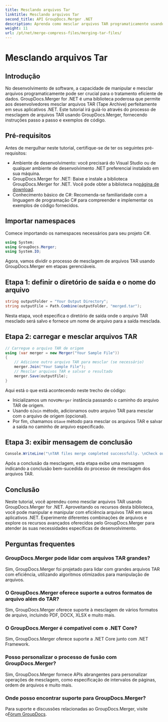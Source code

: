 ```yaml
---
title: Mesclando arquivos Tar
linktitle: Mesclando arquivos Tar
second_title: API GroupDocs.Merger .NET
description: Aprenda como mesclar arquivos TAR programaticamente usando GroupDocs.Merger for .NET. Siga nosso guia passo a passo para lidar com arquivos TAR com eficiência.
weight: 11
url: /pt/net/merge-compress-files/merging-tar-files/
---
```


# Mesclando arquivos Tar

## Introdução
No desenvolvimento de software, a capacidade de manipular e mesclar arquivos programaticamente pode ser crucial para o tratamento eficiente de dados. GroupDocs.Merger for .NET é uma biblioteca poderosa que permite aos desenvolvedores mesclar arquivos TAR (Tape Archive) perfeitamente em seus aplicativos .NET. Este tutorial irá guiá-lo através do processo de mesclagem de arquivos TAR usando GroupDocs.Merger, fornecendo instruções passo a passo e exemplos de código.
## Pré-requisitos
Antes de mergulhar neste tutorial, certifique-se de ter os seguintes pré-requisitos:
- Ambiente de desenvolvimento: você precisará do Visual Studio ou de qualquer ambiente de desenvolvimento .NET preferencial instalado em sua máquina.
-  GroupDocs.Merger for .NET: Baixe e instale a biblioteca GroupDocs.Merger for .NET. Você pode obter a biblioteca no[página de download](https://releases.groupdocs.com/merger/net/).
- Conhecimento básico de C#: Recomenda-se familiaridade com a linguagem de programação C# para compreender e implementar os exemplos de código fornecidos.

## Importar namespaces
Comece importando os namespaces necessários para seu projeto C#.

```csharp
using System; 
using GroupDocs.Merger;
using System.IO;
```

Agora, vamos dividir o processo de mesclagem de arquivos TAR usando GroupDocs.Merger em etapas gerenciáveis.
## Etapa 1: definir o diretório de saída e o nome do arquivo
```csharp
string outputFolder = "Your Output Directory";
string outputFile = Path.Combine(outputFolder, "merged.tar");
```
Nesta etapa, você especifica o diretório de saída onde o arquivo TAR mesclado será salvo e fornece um nome de arquivo para a saída mesclada.
## Etapa 2: carregar e mesclar arquivos TAR
```csharp
// Carregue o arquivo TAR de origem
using (var merger = new Merger("Your Sample File"))
{
    // Adicione outro arquivo TAR para mesclar (se necessário)
    merger.Join("Your Sample File");
    // Mesclar arquivos TAR e salvar o resultado
    merger.Save(outputFile);
}
```
Aqui está o que está acontecendo neste trecho de código:
-  Inicializamos um novo`Merger` instância passando o caminho do arquivo TAR de origem.
-  Usando o`Join` método, adicionamos outro arquivo TAR para mesclar com o arquivo de origem (opcional).
-  Por fim, chamamos o`Save` método para mesclar os arquivos TAR e salvar a saída no caminho de arquivo especificado.
## Etapa 3: exibir mensagem de conclusão
```csharp
Console.WriteLine("\nTAR files merge completed successfully. \nCheck output in {0}", outputFolder);
```
Após a conclusão da mesclagem, esta etapa exibe uma mensagem indicando a conclusão bem-sucedida do processo de mesclagem dos arquivos TAR.

## Conclusão
Neste tutorial, você aprendeu como mesclar arquivos TAR usando GroupDocs.Merger for .NET. Aproveitando os recursos desta biblioteca, você pode manipular e manipular com eficiência arquivos TAR em seus aplicativos .NET. Experimente diferentes combinações de arquivos e explore os recursos avançados oferecidos pelo GroupDocs.Merger para atender às suas necessidades específicas de desenvolvimento.

## Perguntas frequentes
### GroupDocs.Merger pode lidar com arquivos TAR grandes?
Sim, GroupDocs.Merger foi projetado para lidar com grandes arquivos TAR com eficiência, utilizando algoritmos otimizados para manipulação de arquivos.
### O GroupDocs.Merger oferece suporte a outros formatos de arquivo além do TAR?
Sim, GroupDocs.Merger oferece suporte à mesclagem de vários formatos de arquivo, incluindo PDF, DOCX, XLSX e muito mais.
### O GroupDocs.Merger é compatível com o .NET Core?
Sim, GroupDocs.Merger oferece suporte a .NET Core junto com .NET Framework.
### Posso personalizar o processo de fusão com GroupDocs.Merger?
Sim, GroupDocs.Merger fornece APIs abrangentes para personalizar operações de mesclagem, como especificação de intervalos de páginas, ordem de arquivos e muito mais.
### Onde posso encontrar suporte para GroupDocs.Merger?
 Para suporte e discussões relacionadas ao GroupDocs.Merger, visite o[Fórum GroupDocs](https://forum.groupdocs.com/c/merger/32).